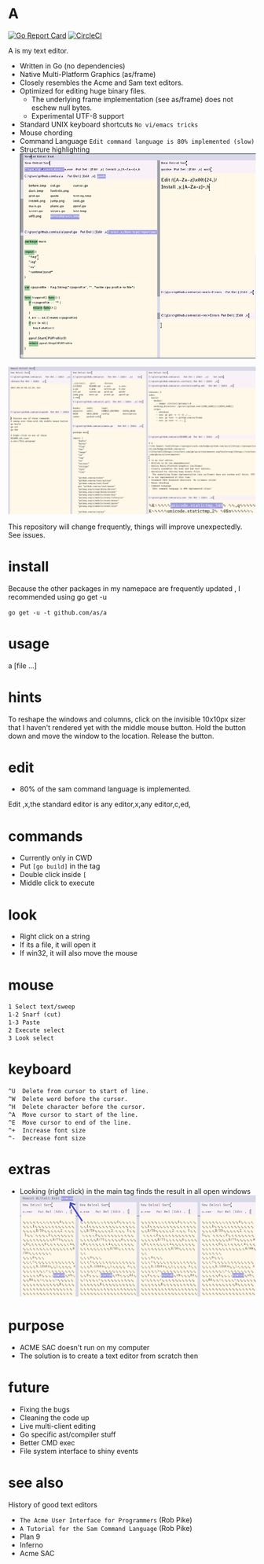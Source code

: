 # A
[![Go Report Card](https://goreportcard.com/badge/github.com/as/a)](https://goreportcard.com/badge/github.com/as/a)
[![CircleCI](https://circleci.com/gh/as/a/tree/master.svg?style=svg)](https://circleci.com/gh/as/a/tree/master)

A is my text editor. 
- Written in Go (no dependencies)
- Native Multi-Platform Graphics (as/frame)
- Closely resembles the Acme and Sam text editors.
- Optimized for editing huge binary files. 
  - The underlying frame implementation (see as/frame) does not eschew null bytes.
  - Experimental UTF-8 support 
- Standard UNIX keyboard shortcuts `No vi/emacs tricks`
- Mouse chording
- Command Language
  `Edit command language is 80% implemented (slow)`
- Structure highlighting
![paint](install.png)

![paint](a.png)

This repository will change frequently, things will improve unexpectedly. See issues.

# install
Because the other packages in my namepace are frequently updated , I recommended using go get -u

`go get -u -t github.com/as/a`
 
# usage
a [file ...]

# hints
To reshape the windows and columns, click on the invisible 10x10px sizer that I haven't rendered yet with the middle mouse button. Hold the button down and move the window to the location. Release the button.

# edit
- 80% of the sam command language is implemented.

Edit ,x,the standard editor is any editor,x,any editor,c,ed,

# commands
- Currently only in CWD
- Put ```[go build]``` in the tag
- Double click inside ```[```
- Middle click to execute

# look
- Right click on a string
- If its a file, it will open it
- If win32, it will also move the mouse

# mouse
```
1 Select text/sweep
1-2 Snarf (cut)
1-3 Paste
2 Execute select
3 Look select
```

# keyboard
```
^U  Delete from cursor to start of line.
^W  Delete word before the cursor.
^H  Delete character before the cursor.
^A  Move cursor to start of the line.
^E  Move cursor to end of the line.
^+  Increase font size
^-  Decrease font size
```

# extras
- Looking (right click) in the main tag finds the result in all open windows
![paint](jump.png)    

# purpose
- ACME SAC doesn't run on my computer
- The solution is to create a text editor from scratch then

# future
- Fixing the bugs
- Cleaning the code up
- Live multi-client editing
- Go specific ast/compiler stuff
- Better CMD exec
- File system interface to shiny events

# see also
History of good text editors

- `The Acme User Interface for Programmers` (Rob Pike)
- `A Tutorial for the Sam Command Language` (Rob Pike)
- Plan 9 
- Inferno
- Acme SAC
